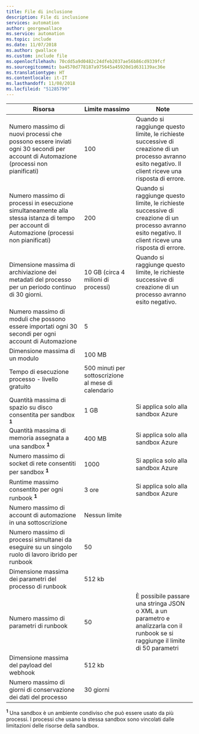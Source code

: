 ```yaml
---
title: File di inclusione
description: File di inclusione
services: automation
author: georgewallace
ms.service: automation
ms.topic: include
ms.date: 11/07/2018
ms.author: gwallace
ms.custom: include file
ms.openlocfilehash: 70cdd5a9d0482c24dfeb2037ae56b86cd9339fcf
ms.sourcegitcommit: ba4570d778187a975645a45920d1d631139ac36e
ms.translationtype: HT
ms.contentlocale: it-IT
ms.lasthandoff: 11/08/2018
ms.locfileid: "51285790"
---
```

| Risorsa | Limite massimo |Note|
| --- | --- |---|
| Numero massimo di nuovi processi che possono essere inviati ogni 30 secondi per account di Automazione (processi non pianificati) |100 |Quando si raggiunge questo limite, le richieste successive di creazione di un processo avranno esito negativo. Il client riceve una risposta di errore.|
| Numero massimo di processi in esecuzione simultaneamente alla stessa istanza di tempo per account di Automazione (processi non pianificati) |200 |Quando si raggiunge questo limite, le richieste successive di creazione di un processo avranno esito negativo. Il client riceve una risposta di errore.|
| Dimensione massima di archiviazione dei metadati del processo per un periodo continuo di 30 giorni. | 10 GB (circa 4 milioni di processi)|Quando si raggiunge questo limite, le richieste successive di creazione di un processo avranno esito negativo. |
| Numero massimo di moduli che possono essere importati ogni 30 secondi per ogni account di Automazione |5 ||
| Dimensione massima di un modulo |100 MB ||
| Tempo di esecuzione processo - livello gratuito |500 minuti per sottoscrizione al mese di calendario ||
| Quantità massima di spazio su disco consentita per sandbox **<sup>1</sup>** |1 GB |Si applica solo alla sandbox Azure|
| Quantità massima di memoria assegnata a una sandbox **<sup>1</sup>** |400 MB |Si applica solo alla sandbox Azure|
| Numero massimo di socket di rete consentiti per sandbox **<sup>1</sup>** |1000 |Si applica solo alla sandbox Azure|
| Runtime massimo consentito per ogni runbook  **<sup>1</sup>** |3 ore |Si applica solo alla sandbox Azure|
| Numero massimo di account di automazione in una sottoscrizione |Nessun limite ||
|Numero massimo di processi simultanei da eseguire su un singolo ruolo di lavoro ibrido per runbook|50 ||
| Dimensione massima dei parametri del processo di runbook   | 512 kb||
| Numero massimo di parametri di runbook   | 50|È possibile passare una stringa JSON o XML a un parametro e analizzarla con il runbook se si raggiunge il limite di 50 parametri|
| Dimensione massima del payload del webhook |  512 kb|
| Numero massimo di giorni di conservazione dei dati del processo|30 giorni|

**<sup>1</sup>** Una sandbox è un ambiente condiviso che può essere usato da più processi. I processi che usano la stessa sandbox sono vincolati dalle limitazioni delle risorse della sandbox.

